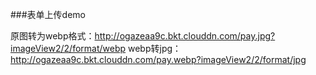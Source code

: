 
###表单上传demo

原图转为webp格式：http://ogazeaa9c.bkt.clouddn.com/pay.jpg?imageView2/2/format/webp
webp转jpg：
    http://ogazeaa9c.bkt.clouddn.com/pay.webp?imageView2/2/format/jpg

